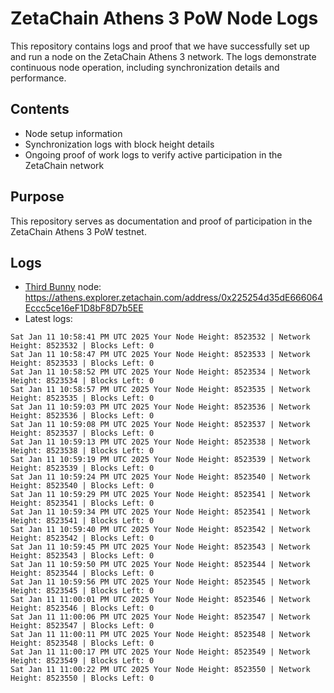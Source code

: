 # ZetaChain Athens 3 PoW Node Logs
This repository contains logs and proof that we have successfully set up and run a node on the ZetaChain Athens 3 network. The logs demonstrate continuous node operation, including synchronization details and performance.

## Contents
- Node setup information
- Synchronization logs with block height details
- Ongoing proof of work logs to verify active participation in the ZetaChain network

## Purpose
This repository serves as documentation and proof of participation in the ZetaChain Athens 3 PoW testnet.

## Logs

- [Third Bunny](https://thirdbunny.xyz/) node: https://athens.explorer.zetachain.com/address/0x225254d35dE666064Eccc5ce16eF1D8bF8D7b5EE
- Latest logs:
```
Sat Jan 11 10:58:41 PM UTC 2025 Your Node Height: 8523532 | Network Height: 8523532 | Blocks Left: 0
Sat Jan 11 10:58:47 PM UTC 2025 Your Node Height: 8523533 | Network Height: 8523533 | Blocks Left: 0
Sat Jan 11 10:58:52 PM UTC 2025 Your Node Height: 8523534 | Network Height: 8523534 | Blocks Left: 0
Sat Jan 11 10:58:57 PM UTC 2025 Your Node Height: 8523535 | Network Height: 8523535 | Blocks Left: 0
Sat Jan 11 10:59:03 PM UTC 2025 Your Node Height: 8523536 | Network Height: 8523536 | Blocks Left: 0
Sat Jan 11 10:59:08 PM UTC 2025 Your Node Height: 8523537 | Network Height: 8523537 | Blocks Left: 0
Sat Jan 11 10:59:13 PM UTC 2025 Your Node Height: 8523538 | Network Height: 8523538 | Blocks Left: 0
Sat Jan 11 10:59:19 PM UTC 2025 Your Node Height: 8523539 | Network Height: 8523539 | Blocks Left: 0
Sat Jan 11 10:59:24 PM UTC 2025 Your Node Height: 8523540 | Network Height: 8523540 | Blocks Left: 0
Sat Jan 11 10:59:29 PM UTC 2025 Your Node Height: 8523541 | Network Height: 8523541 | Blocks Left: 0
Sat Jan 11 10:59:34 PM UTC 2025 Your Node Height: 8523541 | Network Height: 8523541 | Blocks Left: 0
Sat Jan 11 10:59:40 PM UTC 2025 Your Node Height: 8523542 | Network Height: 8523542 | Blocks Left: 0
Sat Jan 11 10:59:45 PM UTC 2025 Your Node Height: 8523543 | Network Height: 8523543 | Blocks Left: 0
Sat Jan 11 10:59:50 PM UTC 2025 Your Node Height: 8523544 | Network Height: 8523544 | Blocks Left: 0
Sat Jan 11 10:59:56 PM UTC 2025 Your Node Height: 8523545 | Network Height: 8523545 | Blocks Left: 0
Sat Jan 11 11:00:01 PM UTC 2025 Your Node Height: 8523546 | Network Height: 8523546 | Blocks Left: 0
Sat Jan 11 11:00:06 PM UTC 2025 Your Node Height: 8523547 | Network Height: 8523547 | Blocks Left: 0
Sat Jan 11 11:00:11 PM UTC 2025 Your Node Height: 8523548 | Network Height: 8523548 | Blocks Left: 0
Sat Jan 11 11:00:17 PM UTC 2025 Your Node Height: 8523549 | Network Height: 8523549 | Blocks Left: 0
Sat Jan 11 11:00:22 PM UTC 2025 Your Node Height: 8523550 | Network Height: 8523550 | Blocks Left: 0
```
